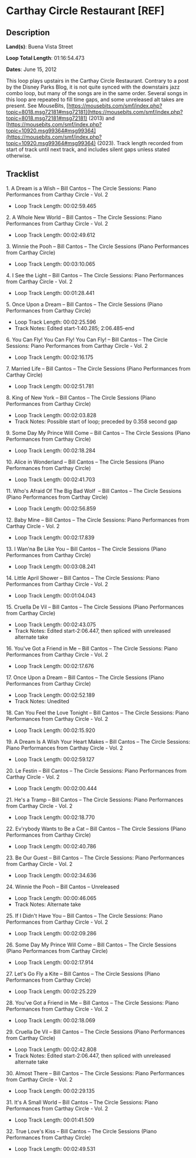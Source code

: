 # Carthay Circle Restaurant [REF]

## Description

**Land(s)**: Buena Vista Street

**Loop Total Length**: 01:16:54.473

**Dates**: June 15, 2012

This loop plays upstairs in the Carthay Circle Restaurant. Contrary to a post by the Disney Parks Blog, it is not quite synced with the downstairs jazz combo loop, but many of the songs are in the same order. Several songs in this loop are repeated to fill time gaps, and some unreleased alt takes are present. See MouseBits, [https://mousebits.com/smf/index.php?topic=8018.msg72181#msg72181](https://mousebits.com/smf/index.php?topic=8018.msg72181#msg72181) (2013) and [https://mousebits.com/smf/index.php?topic=10920.msg99364#msg99364](https://mousebits.com/smf/index.php?topic=10920.msg99364#msg99364) (2023). Track length recorded from start of track until next track, and includes silent gaps unless stated otherwise.

## Tracklist

1\. A Dream is a Wish – Bill Cantos – The Circle Sessions: Piano Performances from Carthay Circle - Vol. 2

- Loop Track Length: 00:02:59.465

2\. A Whole New World – Bill Cantos – The Circle Sessions: Piano Performances from Carthay Circle - Vol. 2

- Loop Track Length: 00:02:49.612

3\. Winnie the Pooh – Bill Cantos – The Circle Sessions (Piano Performances from Carthay Circle)

- Loop Track Length: 00:03:10.065

4\. I See the Light – Bill Cantos – The Circle Sessions: Piano Performances from Carthay Circle - Vol. 2

- Loop Track Length: 00:01:28.441

5\. Once Upon a Dream – Bill Cantos – The Circle Sessions (Piano Performances from Carthay Circle)

- Loop Track Length: 00:02:25.596
- Track Notes: Edited start-1:40.285; 2:06.485-end

6\. You Can Fly! You Can Fly! You Can Fly! – Bill Cantos – The Circle Sessions: Piano Performances from Carthay Circle - Vol. 2

- Loop Track Length: 00:02:16.175

7\. Married Life – Bill Cantos – The Circle Sessions (Piano Performances from Carthay Circle)

- Loop Track Length: 00:02:51.781

8\. King of New York – Bill Cantos – The Circle Sessions (Piano Performances from Carthay Circle)

- Loop Track Length: 00:02:03.828
- Track Notes: Possible start of loop; preceded by 0.358 second gap

9\. Some Day My Prince Will Come – Bill Cantos – The Circle Sessions (Piano Performances from Carthay Circle)

- Loop Track Length: 00:02:18.284

10\. Alice in Wonderland – Bill Cantos – The Circle Sessions (Piano Performances from Carthay Circle)

- Loop Track Length: 00:02:41.703

11\. Who's Afraid Of The Big Bad Wolf  – Bill Cantos – The Circle Sessions (Piano Performances from Carthay Circle)

- Loop Track Length: 00:02:56.859

12\. Baby Mine – Bill Cantos – The Circle Sessions: Piano Performances from Carthay Circle - Vol. 2

- Loop Track Length: 00:02:17.839

13\. I Wan'na Be Like You – Bill Cantos – The Circle Sessions (Piano Performances from Carthay Circle)

- Loop Track Length: 00:03:08.241

14\. Little April Shower – Bill Cantos – The Circle Sessions: Piano Performances from Carthay Circle - Vol. 2

- Loop Track Length: 00:01:04.043

15\. Cruella De Vil – Bill Cantos – The Circle Sessions (Piano Performances from Carthay Circle)

- Loop Track Length: 00:02:43.075
- Track Notes: Edited start-2:06.447, then spliced with unreleased alternate take

16\. You've Got a Friend in Me – Bill Cantos – The Circle Sessions: Piano Performances from Carthay Circle - Vol. 2

- Loop Track Length: 00:02:17.676

17\. Once Upon a Dream – Bill Cantos – The Circle Sessions (Piano Performances from Carthay Circle)

- Loop Track Length: 00:02:52.189
- Track Notes: Unedited

18\. Can You Feel the Love Tonight – Bill Cantos – The Circle Sessions: Piano Performances from Carthay Circle - Vol. 2

- Loop Track Length: 00:02:15.920

19\. A Dream Is A Wish Your Heart Makes – Bill Cantos – The Circle Sessions: Piano Performances from Carthay Circle - Vol. 2

- Loop Track Length: 00:02:59.127

20\. Le Festin – Bill Cantos – The Circle Sessions: Piano Performances from Carthay Circle - Vol. 2

- Loop Track Length: 00:02:00.444

21\. He's a Tramp – Bill Cantos – The Circle Sessions: Piano Performances from Carthay Circle - Vol. 2

- Loop Track Length: 00:02:18.770

22\. Ev'rybody Wants to Be a Cat – Bill Cantos – The Circle Sessions (Piano Performances from Carthay Circle)

- Loop Track Length: 00:02:40.786

23\. Be Our Guest – Bill Cantos – The Circle Sessions: Piano Performances from Carthay Circle - Vol. 2

- Loop Track Length: 00:02:34.636

24\. Winnie the Pooh – Bill Cantos – Unreleased

- Loop Track Length: 00:00:46.065
- Track Notes: Alternate take

25\. If I Didn't Have You – Bill Cantos – The Circle Sessions: Piano Performances from Carthay Circle - Vol. 2

- Loop Track Length: 00:02:09.286

26\. Some Day My Prince Will Come – Bill Cantos – The Circle Sessions (Piano Performances from Carthay Circle)

- Loop Track Length: 00:02:17.914

27\. Let's Go Fly a Kite – Bill Cantos – The Circle Sessions (Piano Performances from Carthay Circle)

- Loop Track Length: 00:02:25.229

28\. You've Got a Friend in Me – Bill Cantos – The Circle Sessions: Piano Performances from Carthay Circle - Vol. 2

- Loop Track Length: 00:02:18.069

29\. Cruella De Vil – Bill Cantos – The Circle Sessions (Piano Performances from Carthay Circle)

- Loop Track Length: 00:02:42.808
- Track Notes: Edited start-2:06.447, then spliced with unreleased alternate take

30\. Almost There – Bill Cantos – The Circle Sessions: Piano Performances from Carthay Circle - Vol. 2

- Loop Track Length: 00:02:29.135

31\. It's A Small World – Bill Cantos – The Circle Sessions: Piano Performances from Carthay Circle - Vol. 2

- Loop Track Length: 00:01:41.509

32\. True Love's Kiss – Bill Cantos – The Circle Sessions (Piano Performances from Carthay Circle)

- Loop Track Length: 00:02:49.531
